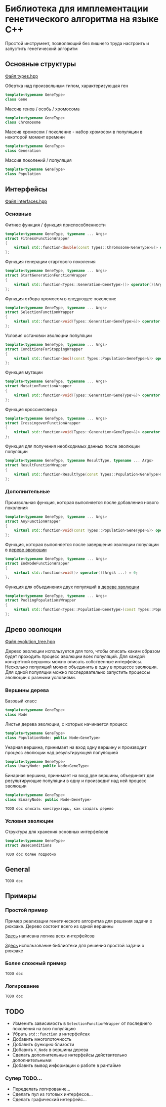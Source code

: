 # Библиотека для имплементации генетического алгоритма на языке C++

Простой инструмент, позволяющий без лишнего труда настроить и запустить генетический алгоритм

## Основные структуры

[Файл types.hpp](genetic_method\types.hpp)

Обертка над произвольным типом, характеризующая ген
```c++
template<typename GeneType>
class Gene
```

Массив генов / особь / хромосома
```c++
template<typename GeneType>
class Chromosome
```

Массив хромосом / поколение - набор хромосом в популяции в некоторой момент времени
```c++
template<typename GeneType>
class Generation
```

Массив поколений / популяция
```c++
template<typename GeneType>
class Population
```

## Интерфейсы

[Файл interfaces.hpp](genetic_method\interfaces.hpp)

### Основные

Фитнес функция / функция приспособленности
```c++
template<typename GeneType, typename ... Args>
struct FitnessFunctionWrapper
{
    virtual std::function<double(const Types::Chromosome<GeneType>&)> operator()(Args& ...) = 0;
};
```
Функция генерации стартового поколения
```c++
template<typename GeneType, typename ... Args>
struct StartGenerationFunctionWrapper
{
    virtual std::function<Types::Generation<GeneType>()> operator()(Args& ...) = 0;
};
```
Функция отбора хромосом в следующее поколение
```c++
template<typename GeneType, typename ... Args>
struct SelectionFunctionWrapper
{
    virtual std::function<void(Types::Generation<GeneType>&)> operator()(Args& ...) = 0;
};
```
Условия остановки эволюции популяции
```c++
template<typename GeneType, typename ... Args>
struct ConditionsForStoppingWrapper
{
    virtual std::function<bool(const Types::Population<GeneType>&)> operator()(Args& ...) = 0;
};
```
Функция мутации
```c++
template<typename GeneType, typename ... Args>
struct MutationFunctionWrapper
{
    virtual std::function<void(Types::Generation<GeneType>&)> operator()(Args& ...) = 0;
};
```
Функция кроссинговера
```c++
template<typename GeneType, typename ... Args>
struct CrossingoverFunctionWrapper
{
    virtual std::function<void(Types::Generation<GeneType>&)> operator()(Args& ...) = 0;
};
```
Функция для получения необходимых данных после эволюции популяции
```c++
template<typename GeneType, typename ResultType, typename ... Args>
struct ResultFunctionWrapper
{
    virtual std::function<ResultType(const Types::Population<GeneType>&)> operator()(Args& ...) = 0;
};
```
### Дополнительные

Произвольная функция, которая выполняется после добавления нового поколения
```c++
template<typename GeneType, typename ... Args>
struct AnyFunctionWrapper
{
    virtual std::function<void(const Types::Population<GeneType>&)> operator()(Args& ...) = 0;
};
```
Функция, которая выполняется после завершения эволюции популяции в [дереве эволюции](#древо-эволюции)
```c++
template<typename GeneType, typename ... Args>
struct EndNodeFunctionWrapper
{
    virtual std::function<void()> operator()(Args& ...) = 0;
};
```
Функция для объединения двух популяций в [дереве эволюции](#древо-эволюции)
```c++
template<typename GeneType, typename ... Args>
struct PoolingPopulationsWrapper
{
    virtual std::function<Types::Population<GeneType>(const Types::Population<GeneType>&, const Types::Population<GeneType>&)> operator()(Args& ...) = 0;
};
```

## Древо эволюции

[Файл evolution_tree.hpp](genetic_method\evolution_tree.hpp)

Дерево эволюции используется для того, чтобы описать каким образом будет проходить процесс эволюции всех популяций.
Для каждой конкретной вершины можно описать собственные интерфейсы.
Несколько популяций можно объединить в одну в процессе эволюции.
Для одной популяции можно последовательно запустить процессы эволюции с разными условиями. 

### Вершины дерева

Базовый класс 
```c++
template<typename GeneType>
class Node
```
Листья дерева эволюции, с которых начинается процесс
```c++
template<typename GeneType>
class PopulationNode: public Node<GeneType>
```
Унарная вершина, принимает на вход одну вершину и производит процесс эволюции над результирующей популяцией
```c++
template<typename GeneType>
class UnaryNode: public Node<GeneType>
```
Бинарная вершина, принимает на вход две вершины, объединяет две результирующие популяции в одну и производит над ней процесс эволюции
```c++
template<typename GeneType>
class BinaryNode: public Node<GeneType>
```

`TODO doc описать конструкторы, как создать дерево`

### Условия эволюции

Структура для хранения основных интерфейсов
```c++
template<typename GeneType>
struct BaseConditions
```

`TODO doc более подробно` 

## General

`TODO doc`

## Примеры

### Простой пример

Пример реализации генетического алгоритма для решения задачи о рюкзаке.
Дерево состоит всего из одной вершины

[Здесь](examples\one-node\functions.hpp) написана логика всех интерфейсов

[Здесь](examples\one-node\main.cpp) использование библиотеки для решения простой задачи о рюкзаке

### Более сложный пример

`TODO doc`

### Логирование

`TODO doc`

## TODO

- Изменить зависимость в `SelectionFunctionWrapper` от последнего поколения на всю популяцию
- Убрать `std::function` в интерфейсах
- Добавить многопоточность
- Добавить функцию близости
- Добавить `K_Node` в вершины дерева
- Сделать дополнительные интерфейсы действительно дополнительными
- Добавить вывод информации о работе в рантайме

### Супер TODO...

- Переделать логирование...
- Сделать пул из готовых интерфесов...
- Сделать графический интерфейс...